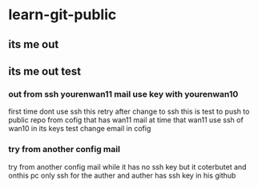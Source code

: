 # learn-git-public 
## its me out 
## its me out test 
### out from ssh yourenwan11 mail use key with yourenwan10
first time dont use ssh 
this retry after change to ssh
this is test to push to public repo from cofig that has wan11 mail
at time that wan11 use ssh of wan10 in its keys 
test change email in cofig
### try from another config mail
try from another config mail while it has no ssh key but it coterbutet and onthis pc only ssh for the auther and auther has ssh key in his github